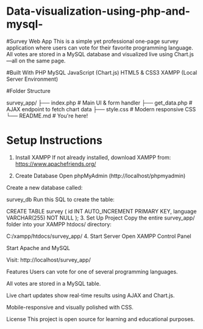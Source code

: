 # Data-visualization-using-php-and-mysql-
#Survey Web App
This is a simple yet professional one-page survey application where users can vote for their favorite programming language. All votes are stored in a MySQL database and visualized live using Chart.js—all on the same page.

#Built With
PHP
MySQL
JavaScript (Chart.js)
HTML5 & CSS3
XAMPP (Local Server Environment)

#Folder Structure

survey_app/
├── index.php         # Main UI & form handler
├── get_data.php      # AJAX endpoint to fetch chart data
├── style.css         # Modern responsive CSS
└── README.md         # You're here!
# Setup Instructions
1.  Install XAMPP
If not already installed, download XAMPP from:
 https://www.apachefriends.org/

2.  Create Database
Open phpMyAdmin (http://localhost/phpmyadmin)

Create a new database called:

survey_db
Run this SQL to create the table:

CREATE TABLE survey (
    id INT AUTO_INCREMENT PRIMARY KEY,
    language VARCHAR(255) NOT NULL
);
3.  Set Up Project
Copy the entire survey_app/ folder into your XAMPP htdocs/ directory:

C:/xampp/htdocs/survey_app/
4.  Start Server
Open XAMPP Control Panel

Start Apache and MySQL

Visit:
 http://localhost/survey_app/

 Features
Users can vote for one of several programming languages.

All votes are stored in a MySQL table.

Live chart updates show real-time results using AJAX and Chart.js.

Mobile-responsive and visually polished with CSS.

 License
This project is open source for learning and educational purposes.

